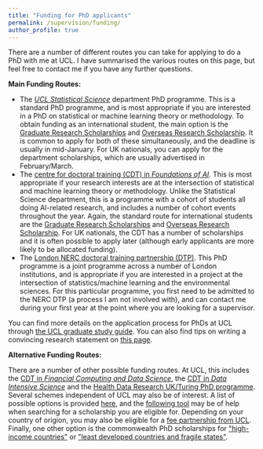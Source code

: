 ```yaml
---
title: "Funding for PhD applicants"
permalink: /supervision/funding/
author_profile: true
---
```


There are a number of different routes you can take for applying to do a PhD with me at UCL. I have summarised the various routes on this page, but feel free to contact me if you have any further questions. 

**Main Funding Routes:**  


* The [*UCL Statistical Science*](https://www.ucl.ac.uk/statistics/prospective-postgraduates/phd) department PhD programme. This is a standard PhD programme, and is most appropriate if you are interested in a PhD on statistical or machine learning theory or methodology. To obtain funding as an international student, the main option is the [Graduate Research Scholarships](https://www.ucl.ac.uk/scholarships/graduate-research-scholarships) and [Overseas Research Scholarship](https://www.ucl.ac.uk/scholarships/overseas-research-scholarships). It is common to apply for both of these simultaneously, and the deadline is usually in mid-January. For UK nationals, you can apply for the department scholarships, which are usually advertised in February/March.
* The [centre for doctoral training (CDT) in *Foundations of AI*](https://www.ucl.ac.uk/ai-centre/study/research-degree-foundational-artificial-intelligence). This is most appropriate if your research interests are at the intersection of statistical and machine learning theory or methodology. Unlike the Statistical Science department, this is a programme with a cohort of students all doing AI-related research, and includes a number of cohort events throughout the year. Again, the standard route for international students are the [Graduate Research Scholarships](https://www.ucl.ac.uk/scholarships/graduate-research-scholarships) and [Overseas Research Scholarship](https://www.ucl.ac.uk/scholarships/overseas-research-scholarships). For UK nationals, the CDT has a number of scholarships and it is often possible to apply later (although early applicants are more likely to be allocated funding).
* The [London NERC doctoral training partnership (DTP)](https://london-nerc-dtp.org/). This PhD programme is a joint programme across a number of London institutions, and is appropriate if you are interested in a project at the intersection of statistics/machine learning and the environmental sciences. For this particular programme, you first need to be admitted to the NERC DTP (a process I am not involved with), and can contact me during your first year at the point where you are looking for a supervisor.

You can find more details on the application process for PhDs at UCL through [the UCL graduate study guide](https://www.ucl.ac.uk/prospective-students/graduate/applying-graduate-study/what-you-need-complete-application). You can also find tips on writing a convincing research statement on [this page](https://www.ucl.ac.uk/prospective-students/graduate/sites/prospective-students_graduate/files/potential-supervisor.pdf).

**Alternative Funding Routes:**  

There are a number of other possible funding routes. At UCL, this includes the [CDT in *Financial Computing and Data Science*](https://financialcomputing.org/), the [CDT in *Data Intensive Science*](https://www.hep.ucl.ac.uk/cdt-dis/) and the [Health Data Research UK/Turing PhD programme](https://www.hdruk.ac.uk/talent-training/hdr-uk-turing-phd-programme-funded-by-the-wellcome-trust/?_cldee=ci5jaGFuZGxlckB1Y2wuYWMudWs%3d&recipientid=contact-243cf3cbd2a9e711810970106faa95f1-cd798151ea1648d0a88aaf88b8173974&esid=83591eb5-de0a-ea11-a811-002248070f4c). Several schemes independent of UCL may also be of interest. A list of possible options is provided [here](https://www.ucl.ac.uk/scholarships/funding-students-postgraduate-research-courses#charities), and the [following tool](https://www.ucl.ac.uk/scholarships/scholarships-finder) may be of help when searching for a scholarship you are eligible for. Depending on your country of origion, you may also be eligible for a [fee partnership from UCL](https://www.ucl.ac.uk/scholarships/fee-partnerships). Finally, one other option is the commonwealth PhD scholarships for ["high-income countries"](http://cscuk.dfid.gov.uk/apply/phd-scholarships-high-income-countries/) or ["least developed countries and fragile states"](http://cscuk.dfid.gov.uk/apply/phd-scholarships-least-developed-countries-and-fragile-states/).

